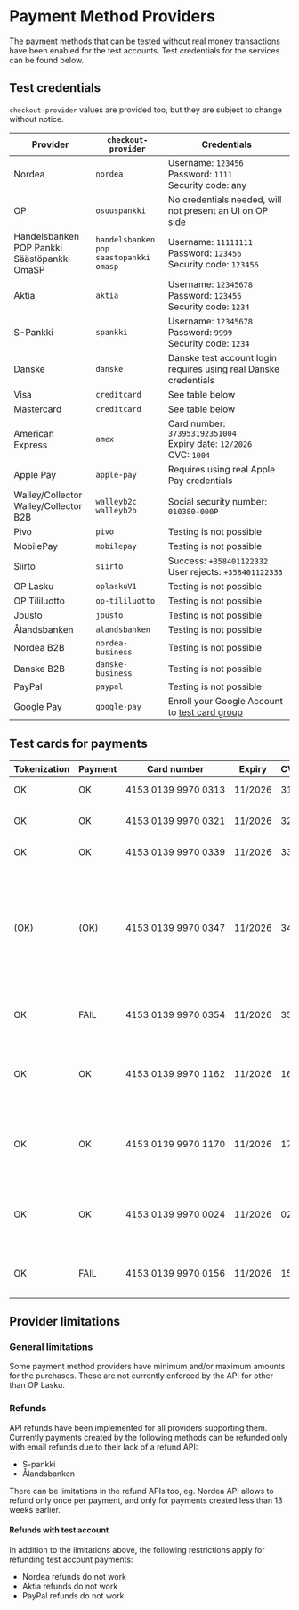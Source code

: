 # Payment Method Providers

The payment methods that can be tested without real money transactions have been enabled for the test accounts. Test credentials for the services can be found below.

## Test credentials

`checkout-provider` values are provided too, but they are subject to change without notice.

| Provider                                             | `checkout-provider`                                   | Credentials                                                                                                |
| ---------------------------------------------------- | ----------------------------------------------------- | ---------------------------------------------------------------------------------------------------------- |
| Nordea                                               | `nordea`                                              | Username: `123456`<br>Password: `1111`<br>Security code: any                                               |
| OP                                                   | `osuuspankki`                                         | No credentials needed, will not present an UI on OP side                                                   |
| Handelsbanken<br>POP Pankki<br>Säästöpankki<br>OmaSP | `handelsbanken`<br>`pop`<br>`saastopankki`<br>`omasp` | Username: `11111111`<br>Password: `123456`<br>Security code: `123456`                                      |
| Aktia                                                | `aktia`                                               | Username: `12345678`<br>Password: `123456`<br>Security code: `1234`                                        |
| S-Pankki                                             | `spankki`                                             | Username: `12345678`<br>Password: `9999`<br>Security code: `1234`                                          |
| Danske                                               | `danske`                                              | Danske test account login requires using real Danske credentials                                           |
| Visa                                                 | `creditcard`                                          | See table below                                                                                            |
| Mastercard                                           | `creditcard`                                          | See table below                                                                                            |
| American Express                                     | `amex`                                                | Card number: `373953192351004`<br>Expiry date: `12/2026`<br>CVC: `1004`                                    |
| Apple Pay                                            | `apple-pay`                                           | Requires using real Apple Pay credentials                                                                  |
| Walley/Collector<br>Walley/Collector B2B             | `walleyb2c`<br>`walleyb2b`                            | Social security number: `010380-000P`                                                                      |
| Pivo                                                 | `pivo`                                                | Testing is not possible                                                                                    |
| MobilePay                                            | `mobilepay`                                           | Testing is not possible                                                                                    |
| Siirto                                               | `siirto`                                              | Success: `+358401122332`<br>User rejects: `+358401122333`                                                  |
| OP Lasku                                             | `oplaskuV1`                                           | Testing is not possible                                                                                    |
| OP Tililuotto                                        | `op-tililuotto`                                       | Testing is not possible                                                                                    |
| Jousto                                               | `jousto`                                              | Testing is not possible                                                                                    |
| Ålandsbanken                                         | `alandsbanken`                                        | Testing is not possible                                                                                    |
| Nordea B2B                                           | `nordea-business`                                     | Testing is not possible                                                                                    |
| Danske B2B                                           | `danske-business`                                     | Testing is not possible                                                                                    |
| PayPal                                               | `paypal`                                              | Testing is not possible                                                                                    |
| Google Pay                                           | `google-pay`                                          | Enroll your Google Account to [test card group](https://groups.google.com/g/googlepay-test-mode-stub-data) |

## Test cards for payments

| Tokenization | Payment | Card number                        | Expiry  | CVC | Description                                                                                                                                                                                                                                                  |
| ------------ | ------- | ---------------------------------- | ------- | --- | ------------------------------------------------------------------------------------------------------------------------------------------------------------------------------------------------------------------------------------------------------------ |
| OK           | OK      | 4153&nbsp;0139&nbsp;9970&nbsp;0313 | 11/2026 | 313 | Successful 3D Secure. 3DS form password "secret".                                                                                                                                                                                                            |
| OK           | OK      | 4153&nbsp;0139&nbsp;9970&nbsp;0321 | 11/2026 | 321 | Successful 3D Secure. 3DS form will be automatically completed.                                                                                                                                                                                              |
| OK           | OK      | 4153&nbsp;0139&nbsp;9970&nbsp;0339 | 11/2026 | 339 | 3D Secure attempt. 3DS will be automatically attempted.                                                                                                                                                                                                      |
| (OK)         | (OK)    | 4153&nbsp;0139&nbsp;9970&nbsp;0347 | 11/2026 | 347 | 3D Secure fails. The "cardholder_authentication" response parameter will be "no". It is at discretion of the merchant to accept or reject unauthentication transactions. If the merchant decides to decline the payment, the transaction should be reverted. |
| OK           | FAIL    | 4153&nbsp;0139&nbsp;9970&nbsp;0354 | 11/2026 | 354 | Successful 3D Secure. 3DS form password "secret". Insufficient funds in the test bank account.                                                                                                                                                               |
| OK           | OK      | 4153&nbsp;0139&nbsp;9970&nbsp;1162 | 11/2026 | 162 | with 3DS, Soft decline when charging saved card using Customer Initiated Transaction (requires 3DS). 3DS form password "secret".                                                                                                                             |
| OK           | OK      | 4153&nbsp;0139&nbsp;9970&nbsp;1170 | 11/2026 | 170 | with 3DS, Soft decline when charging saved card using Customer Initiated Transaction (requires 3DS). 3DS form will be automatically completed.                                                                                                               |
| OK           | OK      | 4153&nbsp;0139&nbsp;9970&nbsp;0024 | 11/2026 | 024 | Non-EU - "one leg out" card, not enrolled to 3DS. The "cardholder_authentication" response parameter will be "attempted".                                                                                                                                    |
| OK           | FAIL    | 4153&nbsp;0139&nbsp;9970&nbsp;0156 | 11/2026 | 156 | Non-EU - "one leg out" card, not enrolled to 3DS. Insufficient funds in the test bank account.                                                                                                                                                               |

## Provider limitations

### General limitations

Some payment method providers have minimum and/or maximum amounts for the purchases. These are not currently enforced by the API for other than OP Lasku.

### Refunds

API refunds have been implemented for all providers supporting them. Currently payments created by the following methods can be refunded only with email refunds due to their lack of a refund API:

- S-pankki
- Ålandsbanken

There can be limitations in the refund APIs too, eg. Nordea API allows to refund only once per payment, and only for payments created less than 13 weeks earlier.

#### Refunds with test account

In addition to the limitations above, the following restrictions apply for refunding test account payments:

- Nordea refunds do not work
- Aktia refunds do not work
- PayPal refunds do not work
